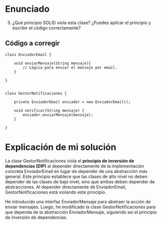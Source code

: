 # Enunciado

3. ¿Qué principio SOLID viola esta clase? ¿Puedes aplicar el principio y escribir el código correctamente?

## Código a corregir

    class EnviadorEmail {

        void enviarMensaje(String mensaje){
            // Lógica para enviar el mensaje por email.
        }

    }


    class GestorNotificaciones {

        private EnviadorEmail enviador = new EnviadorEmail();

        void notificar(String mensaje) {
            enviador.enviarMensaje(mensaje);
        }

    }

# Explicación de mi solución

La clase GestorNotificaciones viola el **principio de inversión de dependencias (DIP)** al depender directamente de la implementación concreta EnviadorEmail en lugar de depender de una abstracción más general. Este principio establece que las clases de alto nivel no deben depender de las clases de bajo nivel, sino que ambas deben depender de abstracciones. Al depender directamente de EnviadorEmail, GestorNotificaciones está violando este principio.

He introducido una interfaz EnviadorMensaje para abstraer la acción de enviar mensajes. Luego, he modificado la clase GestorNotificaciones para que dependa de la abstracción EnviadorMensaje, siguiendo así el principio de inversión de dependencias.

